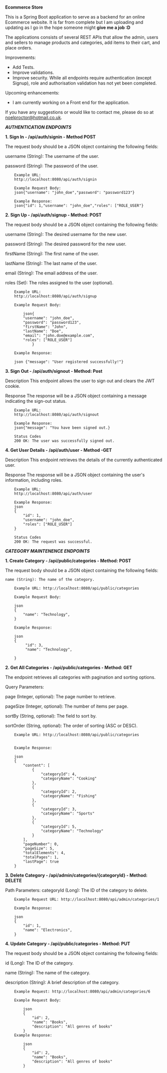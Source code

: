 **Ecommerce Store**

This is a Spring Boot application to serve as a backend for an online Ecommerce website. It is far from complete but I am uploading and updating as I go in the hope someone might **give me a job :D**

The applications consists of several REST APIs that allow the admin, users and sellers to manage products and categories, add items to their cart, and place orders. 

Improvements: 
- Add Tests.
- Improve validations.
- Improve security. While all endpoints require authentication (except Signup), role and authorisation validation has not yet been completed.

Upcoming enhancements: 
- I am currently working on a Front end for the application.

If you have any suggestions or would like to contact me, please do so at noelproctor@hotmail.co.uk.

***AUTHENTICATION ENDPOINTS***

**1. Sign In - /api/auth/signin - Method POST**

The request body should be a JSON object containing the following fields:

username (String): The username of the user.

password (String): The password of the user.

		Example URL:
		http://localhost:8080/api/auth/signin
	 
		Example Request Body:
		json{"username": "john_doe","password": "password123"}
		  
		Example Response:
		json{"id": 1,"username": "john_doe","roles": ["ROLE_USER"}


**2. Sign Up - /api/auth/signup - Method: POST**

The request body should be a JSON object containing the following fields:

  username (String): The desired username for the new user.

  password (String): The desired password for the new user.
    
  firstName (String): The first name of the user.
    
  lastName (String): The last name of the user.
    
  email (String): The email address of the user.
    
  roles (Set<String>): The roles assigned to the user (optional).


		Example URL:
		http://localhost:8080/api/auth/signup
	
		Example Request Body:  
		
			json{
			"username": "john_doe",
			"password": "password123",
			"firstName": "John",
			"lastName": "Doe",
			"email": "john.doe@example.com",
			"roles": ["ROLE_USER"]
				}
		
		Example Response:
		
		json {"message": "User registered successfully!"}


**3. Sign Out - /api/auth/signout - Method: Post**

Description
This endpoint allows the user to sign out and clears the JWT cookie.

Response
The response will be a JSON object containing a message indicating the sign-out status.

		Example URL:
		http://localhost:8080/api/auth/signout
		
		Example Response:
		json{"message": "You have been signed out.}
		
		Status Codes
		200 OK: The user was successfully signed out.




**4. Get User Details - /api/auth/user - Method -GET**

Description
This endpoint retrieves the details of the currently authenticated user.

Response
The response will be a JSON object containing the user's information, including roles.

		Example URL:
		http://localhost:8080/api/auth/user
	
		Example Response:	
		json
		{
		    "id": 1,
		    "username": "john_doe",
		    "roles": ["ROLE_USER"]
		}
	
		Status Codes
		200 OK: The request was successful.


***CATEGORY MAINTENENCE ENDPOINTS***

**1. Create Category - /api/public/categories - Method: POST**

The request body should be a JSON object containing the following fields:

	name (String): The name of the category.

		Example URL: http://localhost:8080/api/public/categories
	
		Example Request Body:
		
		json
		{
		    "name": "Technology",  
		}
		
		Example Response:
		
		json
		{
			 "id": 3,
			 "name": "Technology",
			 
		}



**2. Get All Categories - /api/public/categories - Method: GET**

The endpoint retrieves all categories with pagination and sorting options.

Query Parameters:

page (Integer, optional): The page number to retrieve.

pageSize (Integer, optional): The number of items per page.

sortBy (String, optional): The field to sort by.

sortOrder (String, optional): The order of sorting (ASC or DESC).

		Example URL: http://localhost:8080/api/public/categories


		Example Response: 
		
		json
		{
		    "content": [
		        {
		            "categoryId": 4,
		            "categoryName": "Cooking"
		        },
		        {
		            "categoryId": 2,
		            "categoryName": "Fishing"
		        },
		        {
		            "categoryId": 3,
		            "categoryName": "Sports"
		        },
		        {
		            "categoryId": 5,
		            "categoryName": "Technology"
		        }
		    ],
		    "pageNumber": 0,
		    "pageSize": 5,
		    "totalElements": 4,
		    "totalPages": 1,
		    "lastPage": true
		}


**3. Delete Category - /api/admin/categories/{categoryId} - Method: DELETE**

Path Parameters:
 categoryId (Long): The ID of the category to delete.

		Example Request URL: http://localhost:8080/api/admin/categories/1
		
		Example Response:
		
		json
		{
		    "id": 1,
		    "name": "Electronics",
		}

**4. Update Category - /api/public/categories - Method: PUT**

The request body should be a JSON object containing the following fields:

id (Long): The ID of the category.

name (String): The name of the category.

description (String): A brief description of the category.


		Example Request: http://localhost:8080/api/admin/categories/6
		
		Example Request Body:
			
			json
			{
			    "id": 2,
			    "name": "Books",
			    "description": "All genres of books"
			}
		Example Response:
		
			json
			{
			    "id": 2,
			    "name": "Books",
			    "description": "All genres of books"
			}





